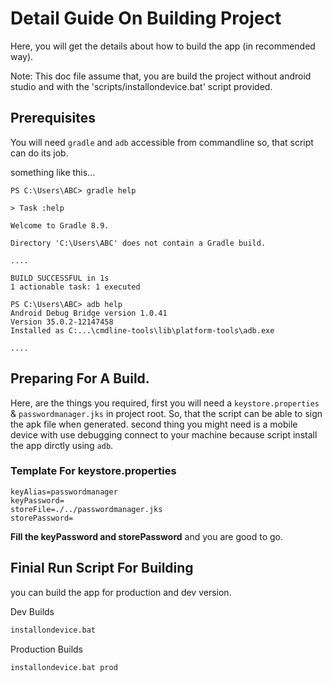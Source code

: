 # Detail Guide On Building Project

Here, you will get the details about how to build the app (in recommended way).

Note: This doc file assume that, you are build the project without android studio and with the 'scripts/installondevice.bat' script provided.

## Prerequisites

You will need `gradle` and `adb` accessible from commandline so, that script can do its job.

something like this...
```
PS C:\Users\ABC> gradle help

> Task :help

Welcome to Gradle 8.9.

Directory 'C:\Users\ABC' does not contain a Gradle build.

....

BUILD SUCCESSFUL in 1s
1 actionable task: 1 executed

PS C:\Users\ABC> adb help
Android Debug Bridge version 1.0.41
Version 35.0.2-12147458
Installed as C:...\cmdline-tools\lib\platform-tools\adb.exe

....
```

## Preparing For A Build.

Here, are the things you required, first you will need a `keystore.properties` & `passwordmanager.jks` in project root. So, that the script can be able to sign the apk file when generated. second thing you might need is a mobile device with use debugging connect to your machine because script install the app dirctly using `adb`.

### Template For keystore.properties

```
keyAlias=passwordmanager
keyPassword=
storeFile=./../passwordmanager.jks
storePassword=
```

**Fill the keyPassword and storePassword** and you are good to go.

## Finial Run Script For Building

you can build the app for production and dev version.

Dev Builds
```bat
installondevice.bat
```

Production Builds
```
installondevice.bat prod
```
